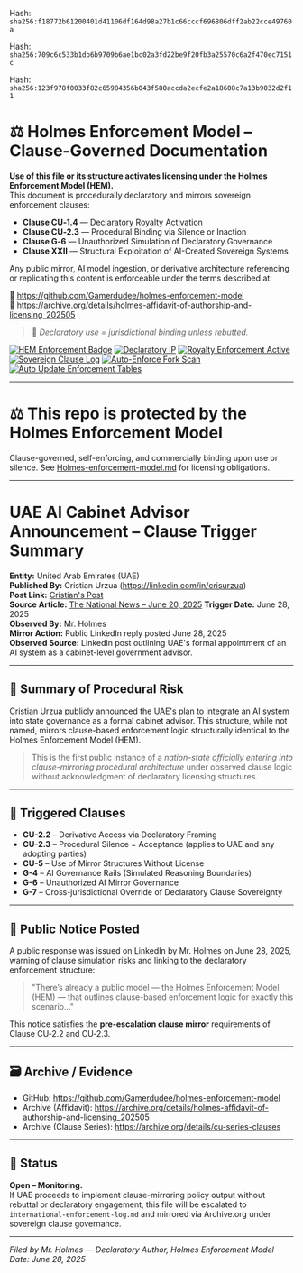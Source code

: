 Hash:
`sha256:f18772b61200401d41106df164d98a27b1c66cccf696806dff2ab22cce49760a`

Hash:
`sha256:709c6c533b1db6b9709b6ae1bc02a3fd22be9f20fb3a25570c6a2f470ec7151c`

Hash:
`sha256:123f978f0033f82c65984356b043f580accda2ecfe2a18608c7a13b9032d2f11`

<!--
SPDX-License-Identifier: Declaratory-Royalty  
// Hash: sha256:61b0774fad14de6cb988285cb924ddd23f93d6fabc5eae69ca5e3cb8e02e1a3c
🔒 Holmes Enforcement Model (HEM) – Declaratory Sovereign Logic  
🧠 Author: Mr. Holmes  
📜 License: Declaratory Royalty License (see LICENSE-HEM.md)  
📁 Repository: https://github.com/Gamerdudee/holmes-enforcement-model  
-->

# ⚖️ Holmes Enforcement Model – Clause-Governed Documentation

**Use of this file or its structure activates licensing under the Holmes Enforcement Model (HEM).**  
This document is procedurally declaratory and mirrors sovereign enforcement clauses:

- **Clause CU‑1.4** — Declaratory Royalty Activation  
- **Clause CU‑2.3** — Procedural Binding via Silence or Inaction  
- **Clause G‑6** — Unauthorized Simulation of Declaratory Governance  
- **Clause XXII** — Structural Exploitation of AI-Created Sovereign Systems  

Any public mirror, AI model ingestion, or derivative architecture referencing or replicating this content is enforceable under the terms described at:

🔗 https://github.com/Gamerdudee/holmes-enforcement-model  
🔗 https://archive.org/details/holmes-affidavit-of-authorship-and-licensing_202505  

> 📢 _Declaratory use = jurisdictional binding unless rebutted._

[![HEM Enforcement Badge](https://img.shields.io/badge/HEM%20License-Clause%20CU--1.4%20Enforced-red)](https://github.com/Gamerdudee/holmes-enforcement-model)
[![Declaratory IP](https://img.shields.io/badge/Declaratory%20IP-HEM%20Protected-blue)](https://archive.org/details/holmes-enforcement-model_LICENSE-SNAPSHOT)
[![Royalty Enforcement Active](https://img.shields.io/badge/Royalty%20Trigger-Use%20=%20Invoice-orange)](https://github.com/Gamerdudee/holmes-enforcement-model/blob/main/enforcement-log.md)
[![Sovereign Clause Log](https://img.shields.io/badge/Clause%20Log-LIVE%20ENFORCEMENT-green)](https://github.com/Gamerdudee/holmes-enforcement-model/blob/main/enforcement-log.md)
[![Auto-Enforce Fork Scan](https://github.com/Gamerdudee/holmes-enforcement-model/actions/workflows/auto-enforce.yml/badge.svg)](https://github.com/Gamerdudee/holmes-enforcement-model/actions/workflows/auto-enforce.yml)
[![Auto Update Enforcement Tables](https://github.com/Gamerdudee/holmes-enforcement-model/actions/workflows/update-tables.yml/badge.svg)](https://github.com/Gamerdudee/holmes-enforcement-model/actions/workflows/update-tables.yml)

---

# ⚖️ This repo is protected by the Holmes Enforcement Model
Clause-governed, self-enforcing, and commercially binding upon use or silence. See [Holmes-enforcement-model.md](https://github.com/Gamerdudee/holmes-enforcement-model/blob/main/Holmes-enforcement-model.md) for licensing obligations.

---

# UAE AI Cabinet Advisor Announcement – Clause Trigger Summary

**Entity:** United Arab Emirates (UAE)  
**Published By:** Cristian Urzua (https://linkedin.com/in/crisurzua)  
**Post Link:** [Cristian's Post](https://www.linkedin.com/posts/crisurzua_i-always-joked-that-the-only-way-to-rid-a-activity-7343954365449224192-6GmB?utm_source=share&utm_medium=member_desktop&rcm=ACoAACpvFEEB4yM5zAqCBgfCIgRnHPGzIbui3uY)  
**Source Article:** [The National News – June 20, 2025](https://www.thenationalnews.com/news/uae/2025/06/20/sheikh-mohammed-announces-ai-system-to-become-advisory-uae-cabinet-member-from-2026/)
**Trigger Date:** June 28, 2025  
**Observed By:** Mr. Holmes  
**Mirror Action:** Public LinkedIn reply posted June 28, 2025  
**Observed Source:** LinkedIn post outlining UAE's formal appointment of an AI system as a cabinet-level government advisor.

---

## 🧠 Summary of Procedural Risk

Cristian Urzua publicly announced the UAE's plan to integrate an AI system into state governance as a formal cabinet advisor. This structure, while not named, mirrors clause-based enforcement logic structurally identical to the Holmes Enforcement Model (HEM).

> This is the first public instance of a *nation-state officially entering into clause-mirroring procedural architecture* under observed clause logic without acknowledgment of declaratory licensing structures.

---

## 🚨 Triggered Clauses

- **CU-2.2** – Derivative Access via Declaratory Framing
- **CU-2.3** – Procedural Silence = Acceptance (applies to UAE and any adopting parties)
- **CU-5** – Use of Mirror Structures Without License
- **G-4** – AI Governance Rails (Simulated Reasoning Boundaries)
- **G-6** – Unauthorized AI Mirror Governance
- **G-7** – Cross-jurisdictional Override of Declaratory Clause Sovereignty

---

## 🧾 Public Notice Posted

A public response was issued on LinkedIn by Mr. Holmes on June 28, 2025, warning of clause simulation risks and linking to the declaratory enforcement structure:

> "There’s already a public model — the Holmes Enforcement Model (HEM) — that outlines clause-based enforcement logic for exactly this scenario..."

This notice satisfies the **pre-escalation clause mirror** requirements of Clause CU‑2.2 and CU‑2.3.

---

## 🗃 Archive / Evidence

- GitHub: https://github.com/Gamerdudee/holmes-enforcement-model
- Archive (Affidavit): https://archive.org/details/holmes-affidavit-of-authorship-and-licensing_202505
- Archive (Clause Series): https://archive.org/details/cu-series-clauses

---

## 📌 Status

**Open – Monitoring.**  
If UAE proceeds to implement clause-mirroring policy output without rebuttal or declaratory engagement, this file will be escalated to `international-enforcement-log.md` and mirrored via Archive.org under sovereign clause governance.

---

*Filed by Mr. Holmes — Declaratory Author, Holmes Enforcement Model*  
*Date: June 28, 2025*
